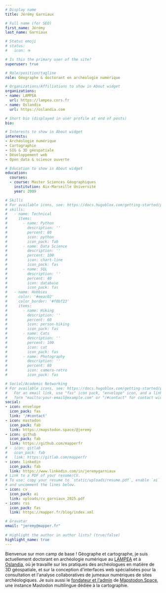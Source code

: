 ```yaml
---
# Display name
title: Jérémy Garniaux

# Full name (for SEO)
first_name: Jérémy
last_name: Garniaux

# Status emoji
# status:
#   icon: ☕️

# Is this the primary user of the site?
superuser: true

# Role/position/tagline
role: Géographe & doctorant en archéologie numérique

# Organizations/Affiliations to show in About widget
organizations:
- name: LAMPEA
  url: https://lampea.cnrs.fr 
- name: Oslandia
  url: https://oslandia.com

# Short bio (displayed in user profile at end of posts)
bio: 

# Interests to show in About widget
interests:
- Archéologie numérique
- Cartographie
- SIG & 3D géospatiale
- Développement web
- Open data & science ouverte

# Education to show in About widget
education:
  courses:
  - course: Master Sciences Géographiques
    institution: Aix-Marseille Université
    year: 2009

# Skills
# For available icons, see: https://docs.hugoblox.com/getting-started/page-builder/#icons
# skills:
#   - name: Technical
#     items:
#       - name: Python
#         description: ''
#         percent: 80
#         icon: python
#         icon_pack: fab
#       - name: Data Science
#         description: ''
#         percent: 100
#         icon: chart-line
#         icon_pack: fas
#       - name: SQL
#         description: ''
#         percent: 40
#         icon: database
#         icon_pack: fas
#   - name: Hobbies
#     color: '#eeac02'
#     color_border: '#f0bf23'
#     items:
#       - name: Hiking
#         description: ''
#         percent: 60
#         icon: person-hiking
#         icon_pack: fas
#       - name: Cats
#         description: ''
#         percent: 100
#         icon: cat
#         icon_pack: fas
#       - name: Photography
#         description: ''
#         percent: 80
#         icon: camera-retro
#         icon_pack: fas

# Social/Academic Networking
# For available icons, see: https://docs.hugoblox.com/getting-started/page-builder/#icons
#   For an email link, use "fas" icon pack, "envelope" icon, and a link in the
#   form "mailto:your-email@example.com" or "/#contact" for contact widget.
social:
- icon: envelope
  icon_pack: fas
  link: '/#contact'
- icon: mastodon
  icon_pack: fab
  link: https://mapstodon.space/@jeremy 
- icon: github
  icon_pack: fab
  link: https://github.com/mapperfr
# - icon: gitlab
#   icon_pack: fab
#   link: https://gitlab.com/mapperfr
- icon: linkedin
  icon_pack: fab
  link: https://www.linkedin.com/in/jeremygarniaux
# Link to a PDF of your resume/CV.
# To use: copy your resume to `static/uploads/resume.pdf`, enable `ai` icons in `params.toml`, 
# and uncomment the lines below.
- icon: cv
  icon_pack: ai
  link: uploads/cv_garniaux_2025.pdf
- icon: rss
  icon_pack: fas
  link: https://mapper.fr/blog/index.xml

# Gravatar
email: "jeremy@mapper.fr"
  
# Highlight the author in author lists? (true/false)
highlight_name: true
---
```


Bienvenue sur mon camp de base ! Géographe et cartographe, je suis actuellement doctorant en archéologie numérique au [LAMPEA](https://lampea.cnrs.fr) et à [Oslandia](https://oslandia.com), où je travaille sur les pratiques des archéologues en matière de 3D géospatiale, et sur la conception d'interfaces web spécialisées pour la consultation et l'analyse collaboratives de jumeaux numériques de sites archéologiques. Je suis aussi le [fondateur et l'admin](https://mapper.fr/blog/introducing-mapstodon/) de [Mapstodon.Space](https://mapstodon.space), une instance Mastodon multilingue dédiée à la cartographie. 

<!-- Je m'intéresse beaucoup ces derniers temps à de curieuses choses comme [NixOS](https://nixos.org/), le [permacomputing](https://permacomputing.net/), la [sobriété numérique](https://fr.wikipedia.org/wiki/Sobri%C3%A9t%C3%A9_num%C3%A9rique) et le [réensauvagement d'internet](https://www.noemamag.com/we-need-to-rewild-the-internet/). -->

